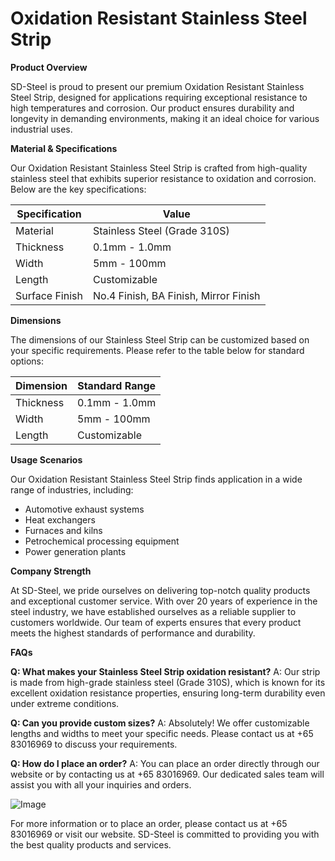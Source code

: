 # Oxidation Resistant Stainless Steel Strip

**Product Overview**

SD-Steel is proud to present our premium Oxidation Resistant Stainless Steel Strip, designed for applications requiring exceptional resistance to high temperatures and corrosion. Our product ensures durability and longevity in demanding environments, making it an ideal choice for various industrial uses.

**Material & Specifications**

Our Oxidation Resistant Stainless Steel Strip is crafted from high-quality stainless steel that exhibits superior resistance to oxidation and corrosion. Below are the key specifications:

| Specification | Value |
|---------------|-------|
| Material      | Stainless Steel (Grade 310S) |
| Thickness     | 0.1mm - 1.0mm |
| Width         | 5mm - 100mm |
| Length        | Customizable |
| Surface Finish| No.4 Finish, BA Finish, Mirror Finish |

**Dimensions**

The dimensions of our Stainless Steel Strip can be customized based on your specific requirements. Please refer to the table below for standard options:

| Dimension | Standard Range |
|-----------|----------------|
| Thickness | 0.1mm - 1.0mm   |
| Width     | 5mm - 100mm     |
| Length    | Customizable    |

**Usage Scenarios**

Our Oxidation Resistant Stainless Steel Strip finds application in a wide range of industries, including:
- Automotive exhaust systems
- Heat exchangers
- Furnaces and kilns
- Petrochemical processing equipment
- Power generation plants

**Company Strength**

At SD-Steel, we pride ourselves on delivering top-notch quality products and exceptional customer service. With over 20 years of experience in the steel industry, we have established ourselves as a reliable supplier to customers worldwide. Our team of experts ensures that every product meets the highest standards of performance and durability.

**FAQs**

**Q: What makes your Stainless Steel Strip oxidation resistant?**
A: Our strip is made from high-grade stainless steel (Grade 310S), which is known for its excellent oxidation resistance properties, ensuring long-term durability even under extreme conditions.

**Q: Can you provide custom sizes?**
A: Absolutely! We offer customizable lengths and widths to meet your specific needs. Please contact us at +65 83016969 to discuss your requirements.

**Q: How do I place an order?**
A: You can place an order directly through our website or by contacting us at +65 83016969. Our dedicated sales team will assist you with all your inquiries and orders.

![Image](https://github.com/user-attachments/assets/2567258e-e124-4816-932d-1809bd27ef0b)

For more information or to place an order, please contact us at +65 83016969 or visit our website. SD-Steel is committed to providing you with the best quality products and services.